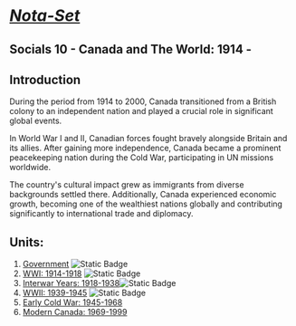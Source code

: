 # [***Nota-Set***](index.md)
## <i class="fa-solid fa-globe"></i> Socials 10 - Canada and The World: 1914 - 
## **Introduction**

During the period from 1914 to 2000, Canada transitioned from a British colony to an independent nation and played a crucial role in significant global events. 

In World War I and II, Canadian forces fought bravely alongside Britain and its allies. After gaining more independence, Canada became a prominent peacekeeping nation during the Cold War, participating in UN missions worldwide. 
    
The country's cultural impact grew as immigrants from diverse backgrounds settled there. Additionally, Canada experienced economic growth, becoming one of the wealthiest nations globally and contributing significantly to international trade and diplomacy.

## **Units**:
1. [<i class="fa-solid fa-landmark-flag"></i> Government](/ss10/gov.html) ![Static Badge](https://img.shields.io/badge/NoMD_ZM_Compliance-Compliant-green?logo=adguard)
2. [<i class="fa-solid fa-person-military-rifle"></i> WWI: 1914-1918](/ss10/wwi.html) ![Static Badge](https://img.shields.io/badge/NoMD_ZM_Compliance-Compliant-green?logo=adguard)
3. [<i class="fa-solid fa-money-bill-wheat"></i> Interwar Years: 1918-1938](/ss10/int.html)![Static Badge](https://img.shields.io/badge/NoMD_ZM_Compliance-Compliant-green?logo=adguard)
4. [<i class="fa-solid fa-circle-radiation"></i> WWII: 1939-1945](/ss10/wwii.html) ![Static Badge](https://img.shields.io/badge/NoMD_ZM_Compliance-Compliant-green?logo=adguard)
5. [<i class="fa-solid fa-user-secret"></i> Early Cold War: 1945-1968](/ss10/cold.html)
6. [<i class="fa-brands fa-canadian-maple-leaf"></i> Modern Canada: 1969-1999](unav.md)

<link rel="stylesheet" href="https://cdnjs.cloudflare.com/ajax/libs/font-awesome/6.3.0/css/all.min.css">